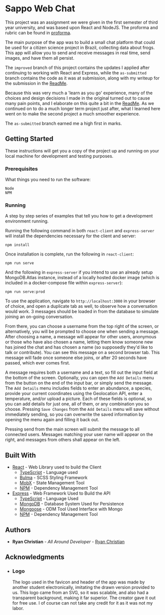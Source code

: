 # Sappo Web Chat

This project was an assignment we were given in the first semester of third year university, and was based upon React and NodeJS. The proforma and rubric can be found in [proforma](proforma.pdf).

The main purpose of the app was to build a small chat platform that could be used for a citizen science project in Brazil, collecting data about frogs. This app will allow you to send and receive messages in real time, send images, and have them all persist.

The `improved` branch of this project contains the updates I applied after continuing to working with React and Express, while the `as-submitted` branch contains the code as it was at submission, along with my writeup for the submission in the [ReadMe](https://github.com/RyanChristian4427/sappo/blob/as-submitted/README.md).

Because this was very much a 'learn as you go' experience, many of the choices and design decisions I made in the original turned out to cause many pain points, and I elaborate on this quite a bit in the [ReadMe](https://github.com/RyanChristian4427/sappo/blob/as-submitted/README.md). As we continued on to do a much longer term project just after, what I learned here went on to make the second project a much smoother experience.

The `as-submitted` branch earned me a high first in marks.

## Getting Started

These instructions will get you a copy of the project up and running on your local machine for development and testing purposes.

### Prerequisites

What things you need to run the software:

```
Node
NPM
```

### Running

A step by step series of examples that tell you how to get a development environment running.

Running the following command in both `react-client` and `express-server` will install the dependencies necessary for the client and server:

```
npm install
```

Once installation is complete, run the following in `react-client`:

```
npm run serve
```

And the following in `express-server` if you intend to use an already setup MongoDB.Atlas instance, instead of a locally hosted docker image (which is included in a docker-compose file within `express-server`):

```
npm run serve:prod
```

To use the application, navigate to `http://localhost:3000` in your browser of choice, and open a duplicate tab as well, to observe how a conversation would work. 3 messages should be loaded in from the database to simulate joining an on-going conversation. 

From there, you can choose a username from the top right of the screen, or alternatively, you will be prompted to choose one when sending a message. After choosing a name, a message will appear for other users, anonymous or those who have also chosen a name, letting them know someone new has joined the chat and has chosen a name (so supposedly they'd like to talk or contribute). You can see this message on a second browser tab. This message will fade once someone else joins, or after 20 seconds have passed, which ever comes first.

A message requires both a username and a text, so fill out the input field at the bottom of the screen. Optionally, you can open the `Add Details` menu from the button on the end of the input bar, or simply send the message. The `Add Details` menu includes fields to enter an abundance, a species, provide your current coordinates using the Geolocation API, enter a temperature, and/or upload a picture. Each of these fields is optional, so you can add details for just one, all of them, or any combination you so choose. Pressing `Save Changes` from the `Add Details` menu will save without immediately sending, so you can overwrite the saved information by opening the menu again and filling it back out.
 
 Pressing send from the main screen will submit the message to all connected users. Messages matching your user name will appear on the right, and messages from others shall appear on the left. 

## Built With

* [React](https://reactjs.org/) - Web Library used to build the Client
  * [TypeScript](https://www.typescriptlang.org/) - Language used
  * [Bulma](https://bulma.io/) - SCSS Styling Framework
  * [MobX](https://mobx.js.org/README.html) - State Management Tool
  * [NPM](https://www.npmjs.com/) - Dependency Management Tool
* [Express](https://expressjs.com/) - Web Framework Used to Build the API
  * [TypeScript](https://www.typescriptlang.org/) - Language Used
  * [MongoDB](https://www.mongodb.com/) - Database System Used for Persistence
  * [Mongoose](https://mongoosejs.com/) - ODM Tool Used Interface with Mongo
  * [NPM](https://www.npmjs.com/) - Dependency Management Tool

## Authors

* **Ryan Christian** - *All Around Developer* - [Ryan Christian](https://github.com/RyanChristian4427)

## Acknowledgments

* ### Logo

    The logo used in the favicon and header of the app was made by another student electronically, imitating the drawn version provided to us. This logo came from an SVG, so it was scalable, and also had a transparent background, making it far superior. The creator gave it out for free use. I of course can not take any credit for it as it was not my labor.
